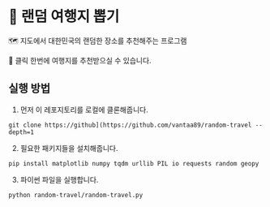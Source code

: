 # 🎯 랜덤 여행지 뽑기
🗺️ 지도에서 대한민국의 랜덤한 장소를 추천해주는 프로그램

🚗 클릭 한번에 여행지를 추천받으실 수 있습니다.


## 실행 방법

1. 먼저 이 레포지토리를 로컬에 클론해줍니다.

`git clone https://github](https://github.com/vantaa89/random-travel --depth=1`


2. 필요한 패키지들을 설치해줍니다.

`pip install matplotlib numpy tqdm urllib PIL io requests random geopy`

3. 파이썬 파일을 실행합니다.

`python random-travel/random-travel.py`
